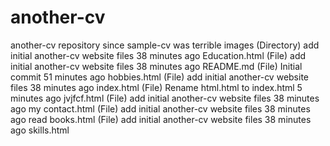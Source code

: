 # another-cv
another-cv repository since sample-cv was terrible
images
(Directory)
add initial another-cv website files
38 minutes ago
Education.html
(File)
add initial another-cv website files
38 minutes ago
README.md
(File)
Initial commit
51 minutes ago
hobbies.html
(File)
add initial another-cv website files
38 minutes ago
index.html
(File)
Rename html.html to index.html
5 minutes ago
jvjfcf.html
(File)
add initial another-cv website files
38 minutes ago
my contact.html
(File)
add initial another-cv website files
38 minutes ago
read books.html
(File)
add initial another-cv website files
38 minutes ago
skills.html
